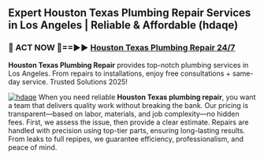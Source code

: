## Expert Houston Texas Plumbing Repair Services in Los Angeles | Reliable & Affordable (hdaqe)  

<h3>🚿 ACT NOW 🌟==►► <a href="https://tinyurl.com/2ne6vx2x" rel="nofollow">Houston Texas Plumbing Repair 24/7</a></h3>

**Houston Texas Plumbing Repair** provides top-notch plumbing services in Los Angeles. From repairs to installations, enjoy free consultations + same-day service. Trusted Solutions 2025!

[![hdaqe](https://i.imgur.com/4PFF4AK.jpeg)](https://tinyurl.com/2ne6vx2x)
When you need reliable **Houston Texas plumbing repair**, you want a team that delivers quality work without breaking the bank. Our pricing is transparent—based on labor, materials, and job complexity—no hidden fees. First, we assess the issue, then provide a clear estimate. Repairs are handled with precision using top-tier parts, ensuring long-lasting results. From leaks to full repipes, we guarantee efficiency, professionalism, and peace of mind.